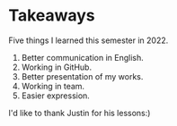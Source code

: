 # Takeaways

Five things I learned this semester in 2022.

1. Better communication in English.
2. Working in GitHub.
3. Better presentation of my works.
4. Working in team.
5. Easier expression.

I'd like to thank Justin for his lessons:)
